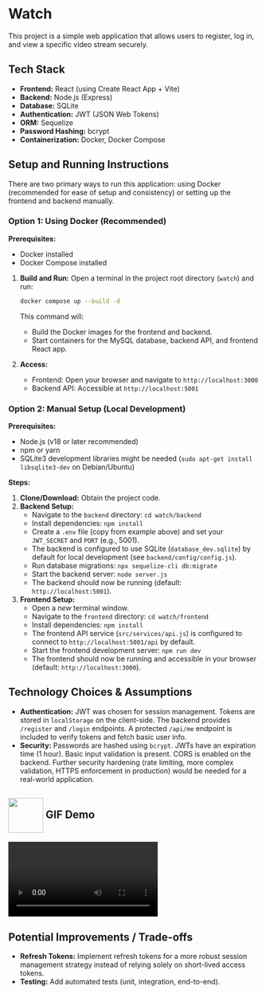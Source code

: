 # Watch
 
This project is a simple web application that allows users to register, log in, and view a specific video stream securely.

## Tech Stack

- **Frontend:** React (using Create React App + Vite)
- **Backend:** Node.js (Express)
- **Database:** SQLite
- **Authentication:** JWT (JSON Web Tokens)
- **ORM:** Sequelize
- **Password Hashing:** bcrypt
- **Containerization:** Docker, Docker Compose

## Setup and Running Instructions

There are two primary ways to run this application: using Docker (recommended for ease of setup and consistency) or setting up the frontend and backend manually.

### Option 1: Using Docker (Recommended)

**Prerequisites:**
*   Docker installed
*   Docker Compose installed



1.  **Build and Run:** Open a terminal in the project root directory (`watch`) and run:
    ```bash
    docker compose up --build -d
    ```
    This command will:
    *   Build the Docker images for the frontend and backend.
    *   Start containers for the MySQL database, backend API, and frontend React app.


2.  **Access:**
    *   Frontend: Open your browser and navigate to `http://localhost:3000`
    *   Backend API: Accessible at `http://localhost:5001`


### Option 2: Manual Setup (Local Development)

**Prerequisites:**
*   Node.js (v18 or later recommended)
*   npm or yarn
*   SQLite3 development libraries might be needed (`sudo apt-get install libsqlite3-dev` on Debian/Ubuntu)



**Steps:**

1.  **Clone/Download:** Obtain the project code.
2.  **Backend Setup:**
    *   Navigate to the `backend` directory: `cd watch/backend`
    *   Install dependencies: `npm install`
    *   Create a `.env` file (copy from example above) and set your `JWT_SECRET` and `PORT` (e.g., 5001).
    *   The backend is configured to use SQLite (`database_dev.sqlite`) by default for local development (see `backend/config/config.js`).
    *   Run database migrations: `npx sequelize-cli db:migrate`
    *   Start the backend server: `node server.js` 
    *   The backend should now be running (default: `http://localhost:5001`).
3.  **Frontend Setup:**
    *   Open a *new* terminal window.
    *   Navigate to the `frontend` directory: `cd watch/frontend`
    *   Install dependencies: `npm install`
    *   The frontend API service (`src/services/api.js`) is configured to connect to `http://localhost:5001/api` by default.
    *   Start the frontend development server: `npm run dev`
    *   The frontend should now be running and accessible in your browser (default: `http://localhost:3000`).




## Technology Choices & Assumptions

*   **Authentication:** JWT was chosen for session management. Tokens are stored in `localStorage` on the client-side. The backend provides `/register` and `/login` endpoints. A protected `/api/me` endpoint is included to verify tokens and fetch basic user info.
*   **Security:** Passwords are hashed using `bcrypt`. JWTs have an expiration time (1 hour). Basic input validation is present. CORS is enabled on the backend. Further security hardening (rate limiting, more complex validation, HTTPS enforcement in production) would be needed for a real-world application.


## <img  align= center width= 70px height =70px src="https://img.genial.ly/5f91608064ad990c6ee12237/bd7195a3-a8bb-494b-8a6d-af48dd4deb4b.gif?genial&1643587200063">  GIF Demo <a id ="video"></a>

<video src="https://github.com/user-attachments/assets/a52e6ea5-beaf-4d3e-8dbd-b1e37763bdff" >
</video> 

## Potential Improvements / Trade-offs

*   **Refresh Tokens:** Implement refresh tokens for a more robust session management strategy instead of relying solely on short-lived access tokens.
*   **Testing:** Add automated tests (unit, integration, end-to-end).